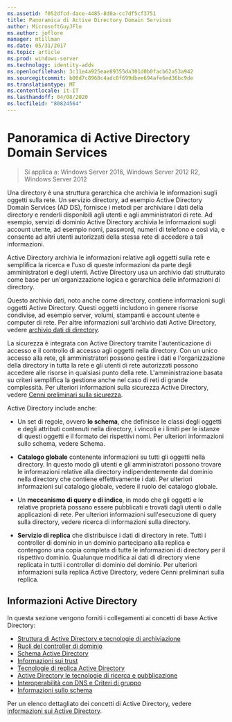 ```yaml
---
ms.assetid: f052dfcd-dace-4485-8d0a-cc7df5cf3751
title: Panoramica di Active Directory Domain Services
author: MicrosoftGuyJFlo
ms.author: joflore
manager: mtillman
ms.date: 05/31/2017
ms.topic: article
ms.prod: windows-server
ms.technology: identity-adds
ms.openlocfilehash: 3c11e4a925eae89355da301d0b0facb62a53a942
ms.sourcegitcommit: b00d7c8968c4adc8f699dbee694afe6ed36bc9de
ms.translationtype: MT
ms.contentlocale: it-IT
ms.lasthandoff: 04/08/2020
ms.locfileid: "80824564"
---
```

# <a name="active-directory-domain-services-overview"></a>Panoramica di Active Directory Domain Services

>Si applica a: Windows Server 2016, Windows Server 2012 R2, Windows Server 2012


Una directory è una struttura gerarchica che archivia le informazioni sugli oggetti sulla rete. Un servizio directory, ad esempio Active Directory Domain Services (AD DS), fornisce i metodi per archiviare i dati della directory e renderli disponibili agli utenti e agli amministratori di rete. Ad esempio, servizi di dominio Active Directory archivia le informazioni sugli account utente, ad esempio nomi, password, numeri di telefono e così via, e consente ad altri utenti autorizzati della stessa rete di accedere a tali informazioni.

Active Directory archivia le informazioni relative agli oggetti sulla rete e semplifica la ricerca e l'uso di queste informazioni da parte degli amministratori e degli utenti. Active Directory usa un archivio dati strutturato come base per un'organizzazione logica e gerarchica delle informazioni di directory.

Questo archivio dati, noto anche come directory, contiene informazioni sugli oggetti Active Directory. Questi oggetti includono in genere risorse condivise, ad esempio server, volumi, stampanti e account utente e computer di rete. Per altre informazioni sull'archivio dati Active Directory, vedere [archivio dati di directory](https://technet.microsoft.com/library/cc736627(v=ws.10).aspx).

La sicurezza è integrata con Active Directory tramite l'autenticazione di accesso e il controllo di accesso agli oggetti nella directory. Con un unico accesso alla rete, gli amministratori possono gestire i dati e l'organizzazione della directory in tutta la rete e gli utenti di rete autorizzati possono accedere alle risorse in qualsiasi punto della rete. L'amministrazione basata su criteri semplifica la gestione anche nel caso di reti di grande complessità. Per ulteriori informazioni sulla sicurezza Active Directory, vedere [Cenni preliminari sulla sicurezza](../../plan/security-best-practices/best-practices-for-securing-active-directory.md).

Active Directory include anche:
* Un set di regole, ovvero **lo schema**, che definisce le classi degli oggetti e degli attributi contenuti nella directory, i vincoli e i limiti per le istanze di questi oggetti e il formato dei rispettivi nomi. Per ulteriori informazioni sullo schema, vedere Schema.


* **Catalogo globale** contenente informazioni su tutti gli oggetti nella directory. In questo modo gli utenti e gli amministratori possono trovare le informazioni relative alla directory indipendentemente dal dominio nella directory che contiene effettivamente i dati. Per ulteriori informazioni sul catalogo globale, vedere il ruolo del catalogo globale.


* Un **meccanismo di query e di indice**, in modo che gli oggetti e le relative proprietà possano essere pubblicati e trovati dagli utenti o dalle applicazioni di rete. Per ulteriori informazioni sull'esecuzione di query sulla directory, vedere ricerca di informazioni sulla directory.


* **Servizio di replica** che distribuisce i dati di directory in rete. Tutti i controller di dominio in un dominio partecipano alla replica e contengono una copia completa di tutte le informazioni di directory per il rispettivo dominio. Qualunque modifica ai dati di directory viene replicata in tutti i controller di dominio del dominio. Per ulteriori informazioni sulla replica Active Directory, vedere Cenni preliminari sulla replica.

## <a name="understanding-active-directory"></a>Informazioni Active Directory
 In questa sezione vengono forniti i collegamenti ai concetti di base Active Directory:
 
* [Struttura di Active Directory e tecnologie di archiviazione](https://technet.microsoft.com/library/cc759186(v=ws.10).aspx)
* [Ruoli del controller di dominio](https://technet.microsoft.com/library/cc786438(v=ws.10).aspx) 
* [Schema Active Directory](https://docs.microsoft.com/previous-versions/windows/it-pro/windows-server-2008-R2-and-2008/cc771796(v=ws.10))
* [Informazioni sui trust](https://docs.microsoft.com/previous-versions/windows/it-pro/windows-server-2008-R2-and-2008/cc771568(v=ws.10)) 
* [Tecnologie di replica Active Directory](https://technet.microsoft.com/library/cc786438(v=ws.10).aspx) 
* [Active Directory le tecnologie di ricerca e pubblicazione](https://technet.microsoft.com/library/cc775686(v=ws.10).aspx) 
* [Interoperabilità con DNS e Criteri di gruppo](https://docs.microsoft.com/previous-versions/windows/it-pro/windows-server-2008-R2-and-2008/dd197486(v=ws.10))
* [Informazioni sullo schema](https://technet.microsoft.com/library/cc759402(v=ws.10).aspx) 

Per un elenco dettagliato dei concetti di Active Directory, vedere [informazioni sui Active Directory](https://technet.microsoft.com/library/cc781408(v=ws.10).aspx). 


